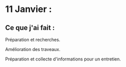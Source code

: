 # 11 Janvier :

## Ce que j'ai fait :

Préparation et recherches.

Amélioration des traveaux.

Préparation et collecte d'informations pour un entretien.
